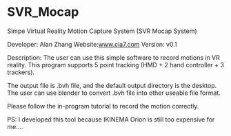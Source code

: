 # SVR_Mocap
Simpe Virtual Reality Motion Capture System
(SVR Mocap System)

Developer: Alan Zhang
Website:www.cia7.com
Version: v0.1

Description:
The user can use this simple software to record motions in VR reality.
This program supports 5 point tracking (HMD + 2 hand controller + 3 trackers).

The output file is .bvh file, and the default output directory is the desktop.
The user can use blender to convert .bvh file into other useable file format.

Please follow the in-program tutorial to record the motion correctly.

PS: I developed this tool because  IKINEMA Orion is still too expensive for me....
